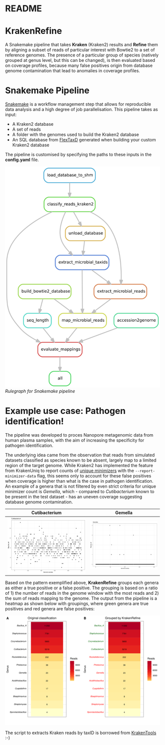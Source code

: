# README
KrakenRefine
=====
A Snakemake pipeline that takes **Kraken** (Kraken2) results and **Refine** them by aligning a subset of reads of particular interest with Bowtie2 to a set of reference genomes. The presence of a particular group of species (natively grouped at genus level, but this can be changed), is then evaluated based on coverage profiles, because many false positives origin from database genome contamination that lead to anomalies in coverage profiles.  

Snakemake Pipeline
=====
[Snakemake](https://github.com/snakemake/snakemake) is a workflow management step that allows for reproducible data analysis and a high degree of job parallelisation. This pipeline takes as input: 
* A Kraken2 database
* A set of reads
* A folder with the genomes used to build the Kraken2 database
* An SQL database from [FlexTaxD](https://github.com/FOI-Bioinformatics/flextaxd) generated when building your custom Kraken2 database

The pipeline is customised by specifying the paths to these inputs in the **config.yaml** file. 

![Alt text](Rulegraph.svg "Title")
*Rulegraph for Snakemake pipeline*

Example use case: Pathogen identification!
=====
The pipeline was developed to proces Nanopore metagenomic data from human plasma samples, with the aim of increasing the specificity for pathogen identification. 

The underlying idea came from the observation that reads from simulated datasets classified as species known to be absent, largely map to a limited region of the target genome. While Kraken2 has implemented the feature from KrakenUniq to report counts of [unique minimizers](https://dx.doi.org/10.1186/s13059-018-1568-0) with the `--report-minimizer-data` flag, this seems only to account for these false positives when coverage is higher than what is the case in pathogen identification. An example of a genera that is not filtered by even strict criteria for unique minimizer count is *Gemella*, which - compared to *Cutibacterium* known to be present in the test dataset - has an uneven coverage suggesting database genome contamination.

Cutibacterium             |  Gemella
:-------------------------:|:-------------------------:
![](cutibacterium_acnes.svg)  |  ![](gemella.svg)


Based on the pattern exemplified above, **KrakenRefine** groups each genera as either a true positive or a false positive. The grouping is based on a ratio of 1) the number of reads in the genome window with the most reads and 2) the sum of reads mapping to the genome. The output from the pipeline is a heatmap as shown below with groupings, where green genera are true positives and red genera are false positives:

![Alt text](reads_90_compare.svg "Title")

The script to extracts Kraken reads by taxID is borrowed from [KrakenTools](https://github.com/jenniferlu717/KrakenTools) :-)